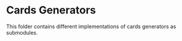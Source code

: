# Cards Generators
This folder contains different implementations of cards generators as submodules.